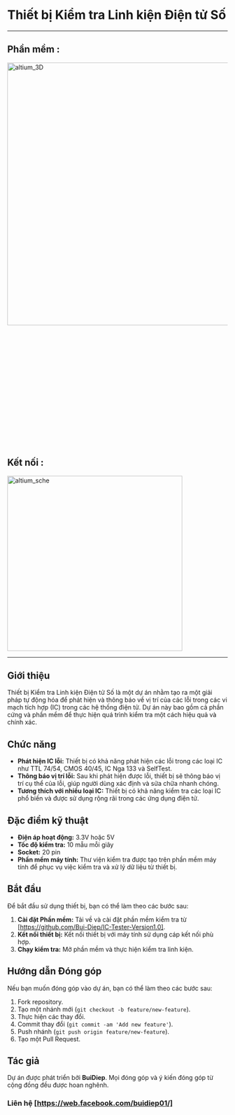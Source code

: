 # Thiết bị Kiểm tra Linh kiện Điện tử Số
-----
## Phần mềm :
<img align="center" alt="altium_3D" width="600px" src="https://private-user-images.githubusercontent.com/102669394/327177382-6b34b6d2-e77e-45a7-8a3f-6db9a56c9885.png?jwt=eyJhbGciOiJIUzI1NiIsInR5cCI6IkpXVCJ9.eyJpc3MiOiJnaXRodWIuY29tIiwiYXVkIjoicmF3LmdpdGh1YnVzZXJjb250ZW50LmNvbSIsImtleSI6ImtleTUiLCJleHAiOjE3MTQ1ODE5NDIsIm5iZiI6MTcxNDU4MTY0MiwicGF0aCI6Ii8xMDI2NjkzOTQvMzI3MTc3MzgyLTZiMzRiNmQyLWU3N2UtNDVhNy04YTNmLTZkYjlhNTZjOTg4NS5wbmc_WC1BbXotQWxnb3JpdGhtPUFXUzQtSE1BQy1TSEEyNTYmWC1BbXotQ3JlZGVudGlhbD1BS0lBVkNPRFlMU0E1M1BRSzRaQSUyRjIwMjQwNTAxJTJGdXMtZWFzdC0xJTJGczMlMkZhd3M0X3JlcXVlc3QmWC1BbXotRGF0ZT0yMDI0MDUwMVQxNjQwNDJaJlgtQW16LUV4cGlyZXM9MzAwJlgtQW16LVNpZ25hdHVyZT1iYzIxYmQ3NmUxYWRiNGJhNzVjZDQxNTcxYzViMGZhY2E5YWIxNGYyYmM4ODExYTUyMmU5ODc4ZjAzMzU3ZjUzJlgtQW16LVNpZ25lZEhlYWRlcnM9aG9zdCZhY3Rvcl9pZD0wJmtleV9pZD0wJnJlcG9faWQ9MCJ9.QzbYLBV_mbcYEDRFYb7q8mNQrlelAi8f3kzvfwPQ_rs" />
<br /><br /><br /><br /><br /><br />
<br /><br /><br />
<br /><br /><br /><br />
<br /><br /><br /><br />

## Kết nối :
<img align="center" alt="altium_sche" width="400px" src="https://private-user-images.githubusercontent.com/102669394/327179770-49529595-668b-40a1-be73-8475b4f6a880.png?jwt=eyJhbGciOiJIUzI1NiIsInR5cCI6IkpXVCJ9.eyJpc3MiOiJnaXRodWIuY29tIiwiYXVkIjoicmF3LmdpdGh1YnVzZXJjb250ZW50LmNvbSIsImtleSI6ImtleTUiLCJleHAiOjE3MTQ1ODIzMDUsIm5iZiI6MTcxNDU4MjAwNSwicGF0aCI6Ii8xMDI2NjkzOTQvMzI3MTc5NzcwLTQ5NTI5NTk1LTY2OGItNDBhMS1iZTczLTg0NzViNGY2YTg4MC5wbmc_WC1BbXotQWxnb3JpdGhtPUFXUzQtSE1BQy1TSEEyNTYmWC1BbXotQ3JlZGVudGlhbD1BS0lBVkNPRFlMU0E1M1BRSzRaQSUyRjIwMjQwNTAxJTJGdXMtZWFzdC0xJTJGczMlMkZhd3M0X3JlcXVlc3QmWC1BbXotRGF0ZT0yMDI0MDUwMVQxNjQ2NDVaJlgtQW16LUV4cGlyZXM9MzAwJlgtQW16LVNpZ25hdHVyZT01YzlkNjgwNjllNjYyNjA4Njc4MzhmNTgwODllZmYyYzU5NDBiMDk1ZTk3MzI5NmRmMjQ2N2VhZDBkMDdiNDNiJlgtQW16LVNpZ25lZEhlYWRlcnM9aG9zdCZhY3Rvcl9pZD0wJmtleV9pZD0wJnJlcG9faWQ9MCJ9.z2XAuFKBsegw7puK7zWPdIqMz50qTjZ3TNHQxweFb0o" />


---
## Giới thiệu

Thiết bị Kiểm tra Linh kiện Điện tử Số là một dự án nhằm tạo ra một giải pháp tự động hóa để phát hiện và thông báo về vị trí của các lỗi trong các vi mạch tích hợp (IC) trong các hệ thống điện tử. Dự án này bao gồm cả phần cứng và phần mềm để thực hiện quá trình kiểm tra một cách hiệu quả và chính xác.

## Chức năng

- **Phát hiện IC lỗi:** Thiết bị có khả năng phát hiện các lỗi trong các loại IC như TTL 74/54, CMOS 40/45, IC Nga 133 và SelfTest.
- **Thông báo vị trí lỗi:** Sau khi phát hiện được lỗi, thiết bị sẽ thông báo vị trí cụ thể của lỗi, giúp người dùng xác định và sửa chữa nhanh chóng.
- **Tương thích với nhiều loại IC:** Thiết bị có khả năng kiểm tra các loại IC phổ biến và được sử dụng rộng rãi trong các ứng dụng điện tử.

## Đặc điểm kỹ thuật

- **Điện áp hoạt động:** 3.3V hoặc 5V
- **Tốc độ kiểm tra:** 10 mẫu mỗi giây
- **Socket:** 20 pin
- **Phần mềm máy tính:** Thư viện kiểm tra được tạo trên phần mềm máy tính để phục vụ việc kiểm tra và xử lý dữ liệu từ thiết bị.

## Bắt đầu

Để bắt đầu sử dụng thiết bị, bạn có thể làm theo các bước sau:

1. **Cài đặt Phần mềm:** Tải về và cài đặt phần mềm kiểm tra từ [https://github.com/Bui-Diep/IC-Tester-Version1.0].
2. **Kết nối thiết bị:** Kết nối thiết bị với máy tính sử dụng cáp kết nối phù hợp.
3. **Chạy kiểm tra:** Mở phần mềm và thực hiện kiểm tra linh kiện.

## Hướng dẫn Đóng góp

Nếu bạn muốn đóng góp vào dự án, bạn có thể làm theo các bước sau:

1. Fork repository.
2. Tạo một nhánh mới (`git checkout -b feature/new-feature`).
3. Thực hiện các thay đổi.
4. Commit thay đổi (`git commit -am 'Add new feature'`).
5. Push nhánh (`git push origin feature/new-feature`).
6. Tạo một Pull Request.


## Tác giả

Dự án được phát triển bởi **BuiDiep**. Mọi đóng góp và ý kiến đóng góp từ cộng đồng đều được hoan nghênh.

### Liên hệ [https://web.facebook.com/buidiep01/]


